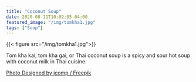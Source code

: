 ```yaml
---
title: "Coconut Soup"
date: 2020-08-11T10:02:05-04:00
featured_image: "/img/tomkha1.jpg"
tags: ["Soup"]
---
```


{{< figure src="/img/tomkha1.jpg">}}

Tom kha kai, tom kha gai, or Thai coconut soup is a spicy and sour hot soup with coconut milk in Thai cuisine.

[Photo Designed by jcomp / Freepik](http://www.freepik.com)